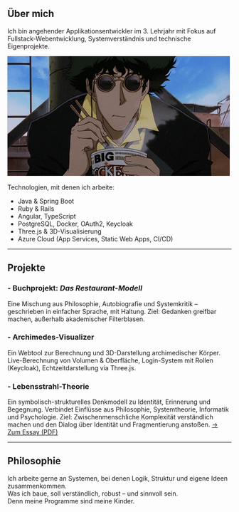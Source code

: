 ## Über mich

Ich bin angehender Applikationsentwickler im 3. Lehrjahr mit Fokus auf Fullstack-Webentwicklung, Systemverständnis und technische Eigenprojekte.

<img src="./bebop.gif" width="500" alt="Demo GIF">

Technologien, mit denen ich arbeite:

- Java & Spring Boot
- Ruby & Rails  
- Angular, TypeScript  
- PostgreSQL, Docker, OAuth2, Keycloak  
- Three.js & 3D-Visualisierung
- Azure Cloud (App Services, Static Web Apps, CI/CD)

---

## Projekte

### - Buchprojekt: *Das Restaurant-Modell*
Eine Mischung aus Philosophie, Autobiografie und Systemkritik – geschrieben in einfacher Sprache, mit Haltung. 
Ziel: Gedanken greifbar machen, außerhalb akademischer Filterblasen.

### - Archimedes-Visualizer
Ein Webtool zur Berechnung und 3D-Darstellung archimedischer Körper.  
Live-Berechnung von Volumen & Oberfläche, Login-System mit Rollen (Keycloak), Echtzeitdarstellung via Three.js.

### - Lebensstrahl-Theorie
Ein symbolisch-strukturelles Denkmodell zu Identität, Erinnerung und Begegnung.
Verbindet Einflüsse aus Philosophie, Systemtheorie, Informatik und Psychologie.
Ziel: Zwischenmenschliche Komplexität verständlich machen und den Dialog über Identität und Fragmentierung anstoßen.
[→ Zum Essay (PDF)](https://www.researchgate.net/publication/395129195_The_Life-Ray_Theory_Lebensstrahltheorie_A_Conceptual_Model_of_Memory_and_Interaction/stats)

---

## Philosophie
Ich arbeite gerne an Systemen, bei denen Logik, Struktur und eigene Ideen zusammenkommen.  
Was ich baue, soll verständlich, robust – und sinnvoll sein.                            
Denn meine Programme sind meine Kinder.
